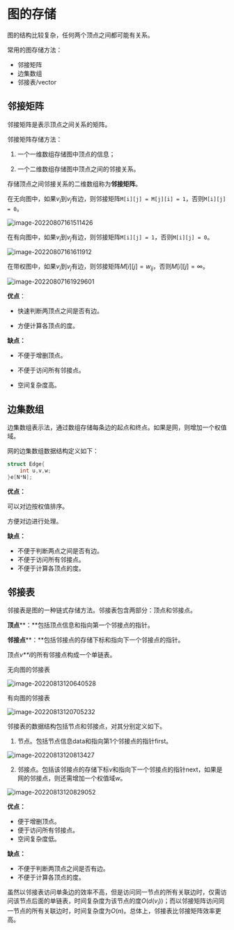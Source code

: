 # 图的存储

图的结构比较复杂，任何两个顶点之间都可能有关系。

常用的图存储方法：

- 邻接矩阵
- 边集数组
- 邻接表/vector

## 邻接矩阵

邻接矩阵是表示顶点之间关系的矩阵。

邻接矩阵存储方法：

1. 一个一维数组存储图中顶点的信息；

2. 一个二维数组存储图中顶点之间的邻接关系。

存储顶点之间邻接关系的二维数组称为**邻接矩阵**。

在无向图中，如果$v_i$到$v_j$有边，则邻接矩阵`M[i][j] = M[j][i] = 1`，否则`M[i][j] = 0`。

![image-20220807161511426](https://victor-gx.oss-cn-beijing.aliyuncs.com/img/2022/DSA/202208071615479.png)

在有向图中，如果$v_i$到$v_j$有边，则邻接矩阵`M[i][j] = 1`，否则`M[i][j] = 0`。

![image-20220807161611912](https://victor-gx.oss-cn-beijing.aliyuncs.com/img/2022/DSA/202208071616959.png)

在带权图中，如果$v_i$到$v_j$有边，则邻接矩阵$M[i][j] = w_{ij}$，否则$M[i][j] = ∞$。

![image-20220807161929601](https://victor-gx.oss-cn-beijing.aliyuncs.com/img/2022/DSA/202208071619639.png)

**优点**：

- 快速判断两顶点之间是否有边。

- 方便计算各顶点的度。

**缺点：**

- 不便于增删顶点。

- 不便于访问所有邻接点。

- 空间复杂度高。

## 边集数组

边集数组表示法，通过数组存储每条边的起点和终点。如果是网，则增加一个权值域。

网的边集数组数据结构定义如下：

```c++
struct Edge{
    int u,v,w;
}e[N*N];
```

**优点：**

可以对边按权值排序。

方便对边进行处理。

**缺点：**

- 不便于判断两点之间是否有边。
- 不便于访问所有邻接点。
- 不便于计算各顶点的度。

## 邻接表

邻接表是图的一种链式存储方法。邻接表包含两部分：顶点和邻接点。

**顶点****：**包括顶点信息和指向第一个邻接点的指针。

**邻接点****：**包括邻接点的存储下标和指向下一个邻接点的指针。

顶点*v**i*的所有邻接点构成一个单链表。

无向图的邻接表

![image-20220813120640528](https://victor-gx.oss-cn-beijing.aliyuncs.com/img/2022/DSA/202208131206582.png)

有向图的邻接表

![image-20220813120705232](https://victor-gx.oss-cn-beijing.aliyuncs.com/img/2022/DSA/202208131207276.png)

邻接表的数据结构包括节点和邻接点，对其分别定义如下。

1. 节点。包括节点信息data和指向第1个邻接点的指针first。

![image-20220813120813427](https://victor-gx.oss-cn-beijing.aliyuncs.com/img/2022/DSA/202208131208466.png)

2. 邻接点。包括该邻接点的存储下标*v*和指向下一个邻接点的指针next，如果是网的邻接点，则还需增加一个权值域*w*。

![image-20220813120829052](https://victor-gx.oss-cn-beijing.aliyuncs.com/img/2022/DSA/202208131208082.png)

**优点：**

- 便于增删顶点。
- 便于访问所有邻接点。
- 空间复杂度低。

**缺点：**

- 不便于判断两顶点之间是否有边。
- 不便于计算各顶点的度。

虽然以邻接表访问单条边的效率不高，但是访问同一节点的所有关联边时，仅需访问该节点后面的单链表，时间复杂度为该节点的度$O(d(v_i))$；而以邻接矩阵访问同一节点的所有关联边时，时间复杂度为$O(n)$。总体上，邻接表比邻接矩阵效率更高。